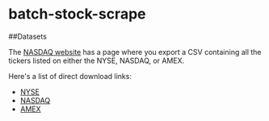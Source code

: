 # batch-stock-scrape

##Datasets

The <a href="http://www.nasdaq.com/screening/company-list.aspx">NASDAQ website</a> has a page where you export a CSV containing all the tickers listed on either the NYSE, NASDAQ, or AMEX.

Here's a list of direct download links:
<ul>
  <li><a href="http://www.nasdaq.com/screening/companies-by-industry.aspx?exchange=NYSE">NYSE</a></li>
  <li><a href="http://www.nasdaq.com/screening/companies-by-industry.aspx?exchange=NASDAQ">NASDAQ</a></li>
  <li><a href="http://www.nasdaq.com/screening/companies-by-industry.aspx?exchange=AMEX">AMEX</a></li>
</ul>
